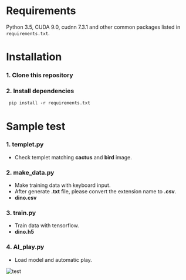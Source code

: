 # Requirements

Python 3.5, CUDA 9.0, cudnn 7.3.1 and other common packages listed in `requirements.txt`.


# Installation
### 1. Clone this repository

### 2. Install dependencies 
``` pip install -r requirements.txt```


# Sample test
### 1. templet.py
- Check templet matching **cactus** and **bird** image.

### 2. make_data.py
- Make training data with keyboard input.
- After generate **.txt** file, please convert the extension name to **.csv**.
- **dino.csv**

### 3. train.py
- Train data with tensorflow.
- **dino.h5**

### 4. AI_play.py
- Load model and automatic play.

![test](./images/test.gif)
